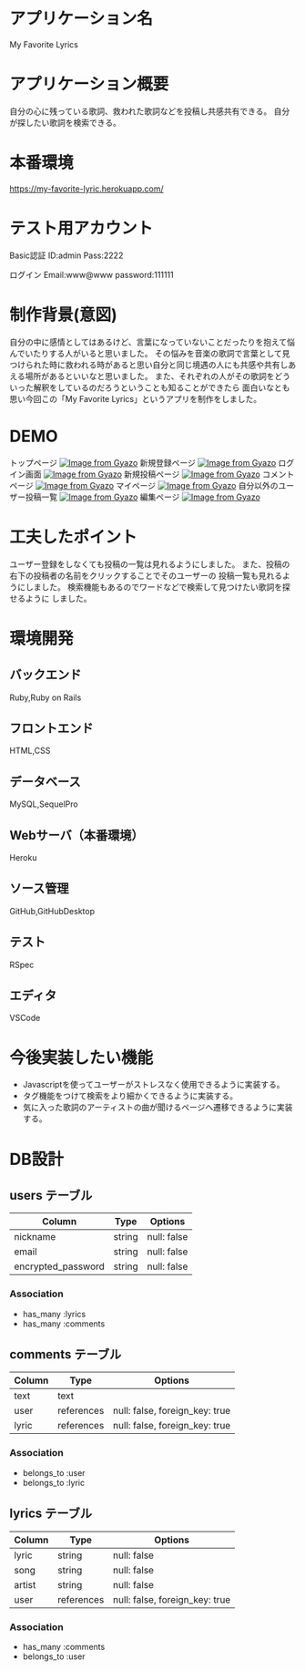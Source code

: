 # アプリケーション名

My Favorite Lyrics

# アプリケーション概要

自分の心に残っている歌詞、救われた歌詞などを投稿し共感共有できる。
自分が探したい歌詞を検索できる。

# 本番環境

https://my-favorite-lyric.herokuapp.com/

# テスト用アカウント

Basic認証  ID:admin
          Pass:2222

ログイン   Email:www@www
          password:111111

# 制作背景(意図)
自分の中に感情としてはあるけど、言葉になっていないことだったりを抱えて悩んでいたりする人がいると思いました。
その悩みを音楽の歌詞で言葉として見つけられた時に救われる時があると思い自分と同じ境遇の人にも共感や共有しあ
える場所があるといいなと思いました。
また、それぞれの人がその歌詞をどういった解釈をしているのだろうということも知ることができたら
面白いなとも思い今回この「My Favorite Lyrics」というアプリを制作をしました。

# DEMO
トップページ
[![Image from Gyazo](https://i.gyazo.com/b2055951a6655b1b2e178d89627029f2.png)](https://gyazo.com/b2055951a6655b1b2e178d89627029f2)
新規登録ページ
[![Image from Gyazo](https://i.gyazo.com/475dfb54c4c79ea3b42c424da8682d28.png)](https://gyazo.com/475dfb54c4c79ea3b42c424da8682d28)
ログイン画面
[![Image from Gyazo](https://i.gyazo.com/4967981d568efe4bcdfdc6df54519d74.png)](https://gyazo.com/4967981d568efe4bcdfdc6df54519d74)
新規投稿ページ
[![Image from Gyazo](https://i.gyazo.com/b555f4228c4ce288b258f932d0e9c2e2.png)](https://gyazo.com/b555f4228c4ce288b258f932d0e9c2e2)
コメントページ
[![Image from Gyazo](https://i.gyazo.com/0012f9581d59649a704a6e6f1f8081c4.png)](https://gyazo.com/0012f9581d59649a704a6e6f1f8081c4)
マイページ
[![Image from Gyazo](https://i.gyazo.com/d8450e8c210387deb9f345e5482adaa3.png)](https://gyazo.com/d8450e8c210387deb9f345e5482adaa3)
自分以外のユーザー投稿一覧
[![Image from Gyazo](https://i.gyazo.com/9fb5dfed25d2cd47873f1809e5dadce3.png)](https://gyazo.com/9fb5dfed25d2cd47873f1809e5dadce3)
編集ページ
[![Image from Gyazo](https://i.gyazo.com/ad55d5873889e2ce70c50b26fab7c813.png)](https://gyazo.com/ad55d5873889e2ce70c50b26fab7c813)

# 工夫したポイント
ユーザー登録をしなくても投稿の一覧は見れるようにしました。
また、投稿の右下の投稿者の名前をクリックすることでそのユーザーの
投稿一覧も見れるようにしました。
検索機能もあるのでワードなどで検索して見つけたい歌詞を探せるように
しました。

# 環境開発

## バックエンド
Ruby,Ruby on Rails
## フロントエンド
HTML,CSS
## データベース
MySQL,SequelPro
## Webサーバ（本番環境）
Heroku
## ソース管理
GitHub,GitHubDesktop
## テスト
RSpec
## エディタ
VSCode

# 今後実装したい機能
- Javascriptを使ってユーザーがストレスなく使用できるように実装する。
- タグ機能をつけて検索をより細かくできるように実装する。
- 気に入った歌詞のアーティストの曲が聞けるページへ遷移できるように実装する。

# DB設計

## users テーブル

| Column             | Type   | Options     |
| ------------------ | ------ | ----------- |
| nickname           | string | null: false |
| email              | string | null: false |
| encrypted_password | string | null: false |

### Association

- has_many :lyrics
- has_many :comments

## comments テーブル

| Column   | Type       | Options                        |
| -------- | ---------- | ------------------------------ |
| text     | text       |                                |
| user     | references | null: false, foreign_key: true |
| lyric    | references | null: false, foreign_key: true |

### Association

- belongs_to :user
- belongs_to :lyric

## lyrics テーブル

| Column | Type       | Options                        |
| ------ | ---------- | ------------------------------ |
| lyric  | string     | null: false                    |
| song   | string     | null: false                    |
| artist | string     | null: false                    |
| user   | references | null: false, foreign_key: true |

### Association

- has_many   :comments
- belongs_to :user

